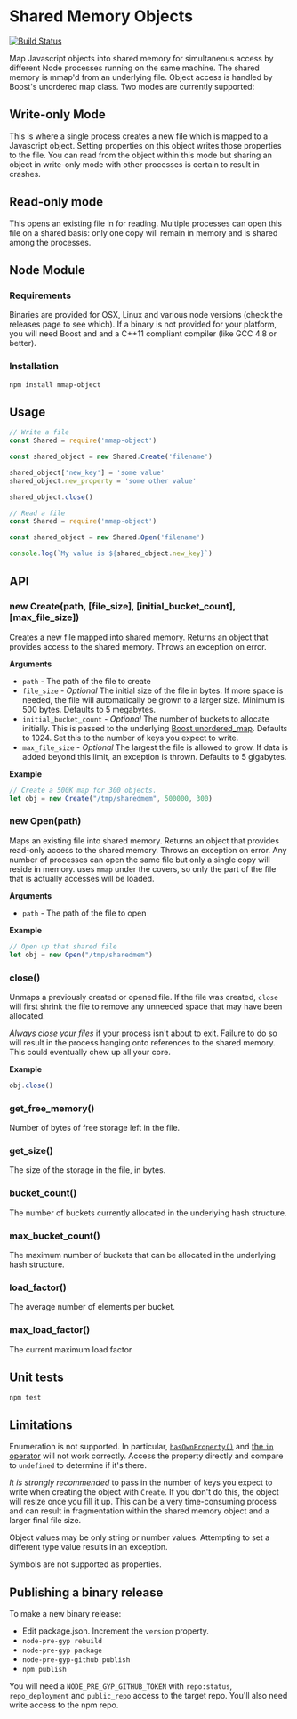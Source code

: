 # Shared Memory Objects

[![Build Status](https://travis-ci.org/allenluce/mmap-object.svg?branch=master)](https://travis-ci.org/allenluce/mmap-object)

Map Javascript objects into shared memory for simultaneous access by
different Node processes running on the same machine.  The shared
memory is mmap'd from an underlying file.  Object access is handled by
Boost's unordered map class.  Two modes are currently supported:

## Write-only Mode

This is where a single process creates a new file which is mapped to a
Javascript object.  Setting properties on this object writes those
properties to the file.  You can read from the object within this mode
but sharing an object in write-only mode with other processes is
certain to result in crashes.

## Read-only mode

This opens an existing file in for reading.  Multiple processes can
open this file on a shared basis: only one copy will remain in memory
and is shared among the processes.

## Node Module

### Requirements

Binaries are provided for OSX, Linux and various node versions (check
the releases page to see which). If a binary is not provided for your
platform, you will need Boost and and a C++11 compliant compiler (like
GCC 4.8 or better).

### Installation

    npm install mmap-object

## Usage

```javascript
// Write a file
const Shared = require('mmap-object')

const shared_object = new Shared.Create('filename')

shared_object['new_key'] = 'some value'
shared_object.new_property = 'some other value'

shared_object.close()

// Read a file
const Shared = require('mmap-object')

const shared_object = new Shared.Open('filename')

console.log(`My value is ${shared_object.new_key}`)

```

## API

### new Create(path, [file_size], [initial_bucket_count], [max_file_size])

Creates a new file mapped into shared memory.  Returns an object that
provides access to the shared memory.  Throws an exception on error.

__Arguments__

* `path` - The path of the file to create
* `file_size` - *Optional* The initial size of the file in bytes.  If
  more space is needed, the file will automatically be grown to a
  larger size.  Minimum is 500 bytes.  Defaults to 5 megabytes.
* `initial_bucket_count` - *Optional* The number of buckets to
  allocate initially.  This is passed to the underlying
  [Boost unordered_map](http://www.boost.org/doc/libs/1_38_0/doc/html/boost/unordered_map.html).
  Defaults to 1024. Set this to the number of keys you expect to write.
* `max_file_size` - *Optional* The largest the file is allowed to
  grow.  If data is added beyond this limit, an exception is thrown.
  Defaults to 5 gigabytes.

__Example__

```js
// Create a 500K map for 300 objects.
let obj = new Create("/tmp/sharedmem", 500000, 300)
```

### new Open(path)

Maps an existing file into shared memory.  Returns an object that
provides read-only access to the shared memory.  Throws an exception
on error.  Any number of processes can open the same file but only a
single copy will reside in memory.  uses `mmap` under the covers, so
only the part of the file that is actually accesses will be loaded.

__Arguments__

* `path` - The path of the file to open

__Example__

```js
// Open up that shared file
let obj = new Open("/tmp/sharedmem")
```

### close()

Unmaps a previously created or opened file.  If the file was created,
`close` will first shrink the file to remove any unneeded space that
may have been allocated.

_Always close your files_ if your process isn't about to exit.
Failure to do so will result in the process hanging onto references to
the shared memory. This could eventually chew up all your core.

__Example__

```js
obj.close()
```

### get_free_memory()

Number of bytes of free storage left in the file.

### get_size()

The size of the storage in the file, in bytes.

### bucket_count()

The number of buckets currently allocated in the underlying hash structure.

### max_bucket_count()

The maximum number of buckets that can be allocated in the underlying hash structure.

### load_factor()

The average number of elements per bucket.

### max_load_factor()

The current maximum load factor

## Unit tests

    npm test

## Limitations

Enumeration is not supported. In particular,
[`hasOwnProperty()`](https://developer.mozilla.org/en-US/docs/Web/JavaScript/Reference/Global_Objects/Object/hasOwnProperty)
and
[the `in` operator](https://developer.mozilla.org/en-US/docs/Web/JavaScript/Reference/Operators/in)
will not work correctly. Access the property directly and compare to
`undefined` to determine if it's there.

_It is strongly recommended_ to pass in the number of keys you expect
to write when creating the object with `Create`.  If you don't do
this, the object will resize once you fill it up. This can be a very
time-consuming process and can result in fragmentation within the
shared memory object and a larger final file size.

Object values may be only string or number values.  Attempting to set
a different type value results in an exception.

Symbols are not supported as properties.

## Publishing a binary release

To make a new binary release:

- Edit package.json.  Increment the `version` property.
- `node-pre-gyp rebuild`
- `node-pre-gyp package`
- `node-pre-gyp-github publish`
- `npm publish`

You will need a `NODE_PRE_GYP_GITHUB_TOKEN` with `repo:status`,
`repo_deployment` and `public_repo` access to the target repo. You'll
also need write access to the npm repo.

